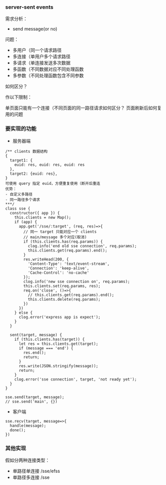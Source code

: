 ### server-sent events

需求分析：

- send message(or no)

问题：

- 多用户（同一个请求路径
- 多连接（单用户多个请求路径
- 多请求（单连接发送多次数据
- 多函数（不同数据对应不同处理函数
- 多参数（不同处理函数包含不同参数

如何区分？

作以下限制：

单页面只能有一个连接（不同页面的同一路径请求如何区分？
页面刷新后如何复用的问题

### 要实现的功能

- 服务器端

``` JS
/** clients 数据结构
{
  target1: {
    euid: res, euid: res, euid: res
  },
  target2: {euid: res},
}
可使用 query 指定 euid，方便重复使用（断开后重连
优势：
- 自定义多路径
- 同一路径多个请求
***/
class sse {
  constructor({ app }) {
    this.clients = new Map();
    if (app) {
      app.get('/sse/:target', (req, res)=>{
        // 同一 target 只能对应一个 clients
        // main/message 多个对应(取消)
        if (this.clients.has(req.params)) {
          clog.info('end old sse connection', req.params);
          this.clients.get(req.params).end();
        }
        res.writeHead(200, {
          'Content-Type': 'text/event-stream',
          'Connection': 'keep-alive',
          'Cache-Control': 'no-cache'
        });
        clog.info('new sse connection on', req.params);
        this.clients.set(req.params, res);
        req.on('close', ()=>{
          // this.clients.get(req.params).end();
          this.clients.delete(req.params);
        })
      })
    } else {
      clog.error('express app is expect');
    }
  }

  sent(target, message) {
    if (this.clients.has(target)) {
      let res = this.clients.get(target);
      if (message === 'end') {
        res.end();
        return;
      }
      res.write(JSON.stringify(message));
      return;
    }
    clog.error('sse connection', target, 'not ready yet');
  }
}

sse.send(target, message);
// sse.send('main', {})
```

- 客户端

``` JS
sse.recv(target, message=>{
  handle(message);
  done();
})
```

### 其他实现

假如分两种连接类型：

- 单路径单连接 /sse/efss
- 单路径多连接 /sse